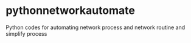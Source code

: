 # pythonnetworkautomate
Python codes for automating network process and network routine and simplify process
